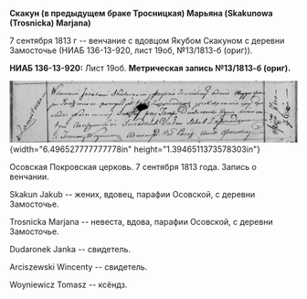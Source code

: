 **Скакун (в предыдущем браке Тросницкая) Марьяна (Skakunowa (Trosnicka)
Marjana)**

7 сентября 1813 г -- венчание с вдовцом Якубом Скакуном с деревни
Замосточье (НИАБ 136-13-920, лист 19об, №13/1813-б (ориг)).

**НИАБ 136-13-920:** Лист 19об. **Метрическая запись №13/1813-б
(ориг).**

![](./media/646cd1ce23b0f529260c988827be2f3e44c7f9ca.png){width="6.496527777777778in"
height="1.3946511373578303in"}

Осовская Покровская церковь. 7 сентября 1813 года. Запись о венчании.

Skakun Jakub -- жених, вдовец, парафии Осовской, с деревни Замосточье.

Trosnicka Marjana -- невеста, вдова, парафии Осовской, с деревни
Замосточье.

Dudaronek Janka -- свидетель.

Arciszewski Wincenty -- свидетель.

Woyniewicz Tomasz -- ксёндз.
